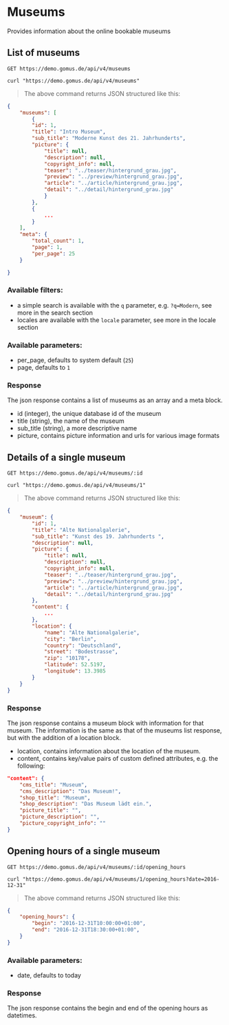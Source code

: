 # Museums

Provides information about the online bookable museums

## List of museums

`GET https://demo.gomus.de/api/v4/museums`

```shell
curl "https://demo.gomus.de/api/v4/museums"
```

> The above command returns JSON structured like this:

```json
{
    "museums": [
        {
        "id": 1,
        "title": "Intro Museum",
        "sub_title": "Moderne Kunst des 21. Jahrhunderts",
        "picture": {
            "title": null,
            "description": null,
            "copyright_info": null,
            "teaser": "../teaser/hintergrund_grau.jpg",
            "preview": "../preview/hintergrund_grau.jpg",
            "article": "../article/hintergrund_grau.jpg",
            "detail": "../detail/hintergrund_grau.jpg"
            }
        },
        {
            ...
        }
    ],
    "meta": {
        "total_count": 1,
        "page": 1,
        "per_page": 25
    }

}
```

### Available filters:

- a simple search is available with the `q` parameter, e.g. `?q=Modern`, see more in the search section
- locales are available with the `locale` parameter, see more in the locale section

### Available parameters:

- per_page, defaults to system default (`25`)
- page, defaults to `1`

### Response

The json response contains a list of museums as an array and a meta block.

- id (integer), the unique database id of the museum
- title (string), the name of the museum
- sub_title (string), a more descriptive name
- picture, contains picture information and urls for various image formats

## Details of a single museum

`GET https://demo.gomus.de/api/v4/museums/:id`

```shell
curl "https://demo.gomus.de/api/v4/museums/1"
```

> The above command returns JSON structured like this:

```json
{
    "museum": {
        "id": 1,
        "title": "Alte Nationalgalerie",
        "sub_title": "Kunst des 19. Jahrhunderts ",
        "description": null,
        "picture": {
            "title": null,
            "description": null,
            "copyright_info": null,
            "teaser": "../teaser/hintergrund_grau.jpg",
            "preview": "../preview/hintergrund_grau.jpg",
            "article": "../article/hintergrund_grau.jpg",
            "detail": "../detail/hintergrund_grau.jpg"
        },
        "content": {
            ...
        },
        "location": {
            "name": "Alte Nationalgalerie",
            "city": "Berlin",
            "country": "Deutschland",
            "street": "Bodestrasse",
            "zip": "10178",
            "latitude": 52.5197,
            "longitude": 13.3985
        }
    }
}
```

### Response

The json response contains a museum block with information for that museum. The information is the same as that of the museums list response, but with the addition of a location block.

- location, contains information about the location of the museum.
- content, contains key/value pairs of custom defined attributes, e.g. the following:


```json
"content": {
    "cms_title": "Museum",
    "cms_description": "Das Museum!",
    "shop_title": "Museum",
    "shop_description": "Das Museum lädt ein.",
    "picture_title": "",
    "picture_description": "",
    "picture_copyright_info": ""
}
```

## Opening hours of a single museum

`GET https://demo.gomus.de/api/v4/museums/:id/opening_hours`

```shell
curl "https://demo.gomus.de/api/v4/museums/1/opening_hours?date=2016-12-31"
```

> The above command returns JSON structured like this:

```json
{
    "opening_hours": {
        "begin": "2016-12-31T10:00:00+01:00",
        "end": "2016-12-31T18:30:00+01:00",
    }
}
```

### Available parameters:

- date, defaults to today

### Response

The json response contains the begin and end of the opening hours as datetimes.
